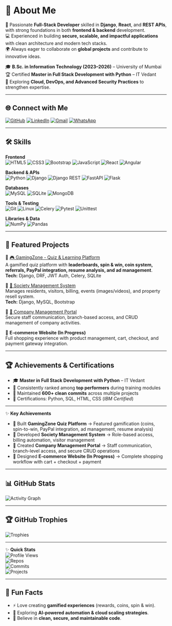 # 💫 About Me  
🚀 Passionate **Full-Stack Developer** skilled in **Django**, **React**, and **REST APIs**, with strong foundations in both **frontend & backend** development.  
💻 Experienced in building **secure, scalable, and impactful applications** with clean architecture and modern tech stacks.  
🌍 Always eager to collaborate on **global projects** and contribute to innovative ideas.  

🎓 **B.Sc. in Information Technology (2023–2026)** – University of Mumbai  
🏆 Certified **Master in Full Stack Development with Python** – IT Vedant  
🌱 Exploring **Cloud, DevOps, and Advanced Security Practices** to strengthen expertise.  

---

## 🌐 Connect with Me  
[![GitHub](https://img.shields.io/badge/GitHub-171515?style=for-the-badge&logo=github&logoColor=white)](https://github.com/sureshdulupolai) 
[![LinkedIn](https://img.shields.io/badge/LinkedIn-0077B5?style=for-the-badge&logo=linkedin&logoColor=white)](https://www.linkedin.com/in/suresh-polai/) 
[![Gmail](https://img.shields.io/badge/Gmail-D14836?style=for-the-badge&logo=gmail&logoColor=white)](mailto:sureshpolai63@gmail.com) 
[![WhatsApp](https://img.shields.io/badge/WhatsApp-25D366?style=for-the-badge&logo=whatsapp&logoColor=white)](https://wa.me/919820646838)

---

## 🛠 Skills  

**Frontend**  
![HTML5](https://img.shields.io/badge/html5-E34F26?style=for-the-badge&logo=html5&logoColor=white) 
![CSS3](https://img.shields.io/badge/css3-1572B6?style=for-the-badge&logo=css3&logoColor=white) 
![Bootstrap](https://img.shields.io/badge/bootstrap-7952B3?style=for-the-badge&logo=bootstrap&logoColor=white) 
![JavaScript](https://img.shields.io/badge/javascript-F7DF1E?style=for-the-badge&logo=javascript&logoColor=black) 
![React](https://img.shields.io/badge/react-20232A?style=for-the-badge&logo=react&logoColor=61DAFB) 
![Angular](https://img.shields.io/badge/angular-DD0031?style=for-the-badge&logo=angular&logoColor=white)  

**Backend & APIs**  
![Python](https://img.shields.io/badge/python-3776AB?style=for-the-badge&logo=python&logoColor=white) 
![Django](https://img.shields.io/badge/django-092E20?style=for-the-badge&logo=django&logoColor=white) 
![Django REST](https://img.shields.io/badge/DRF-ff1709?style=for-the-badge&logo=django&logoColor=white&labelColor=gray) 
![FastAPI](https://img.shields.io/badge/FastAPI-009688?style=for-the-badge&logo=fastapi&logoColor=white) 
![Flask](https://img.shields.io/badge/flask-000000?style=for-the-badge&logo=flask&logoColor=white)  

**Databases**  
![MySQL](https://img.shields.io/badge/mysql-4479A1?style=for-the-badge&logo=mysql&logoColor=white) 
![SQLite](https://img.shields.io/badge/sqlite-003B57?style=for-the-badge&logo=sqlite&logoColor=white) 
![MongoDB](https://img.shields.io/badge/mongodb-47A248?style=for-the-badge&logo=mongodb&logoColor=white)  

**Tools & Testing**  
![Git](https://img.shields.io/badge/git-F05033?style=for-the-badge&logo=git&logoColor=white) 
![Linux](https://img.shields.io/badge/linux-FCC624?style=for-the-badge&logo=linux&logoColor=black) 
![Celery](https://img.shields.io/badge/celery-37814A?style=for-the-badge&logo=redis&logoColor=white) 
![Pytest](https://img.shields.io/badge/pytest-0A9EDC?style=for-the-badge&logo=pytest&logoColor=white) 
![Unittest](https://img.shields.io/badge/unittest-4D4D4D?style=for-the-badge&logo=python&logoColor=white)  

**Libraries & Data**  
![NumPy](https://img.shields.io/badge/numpy-013243?style=for-the-badge&logo=numpy&logoColor=white) 
![Pandas](https://img.shields.io/badge/pandas-150458?style=for-the-badge&logo=pandas&logoColor=white)  

---

## 🚀 Featured Projects  

🔹 [🎮 GamingZone - Quiz & Learning Platform](https://gamingzones.onrender.com/)  
A gamified quiz platform with **leaderboards, spin & win, coin system, referrals, PayPal integration, resume analysis, and ad management**.  
**Tech:** Django, DRF, JWT Auth, Celery, SQLite  

🔹 [🏢 Society Management System](https://github.com/sureshdulupolai/SocietyZ)  
Manages residents, visitors, billing, events (images/videos), and property resell system.  
**Tech:** Django, MySQL, Bootstrap  

🔹 [💼 Company Management Portal](https://github.com/sureshdulupolai/Office_Project)  
Secure staff communication, branch-based access, and CRUD management of company activities.  

🔹 **E-commerce Website (In Progress)**  
Full shopping experience with product management, cart, checkout, and payment gateway integration.  

---

## 🏆 Achievements & Certifications  
- 🎓 **Master in Full Stack Development with Python** – IT Vedant  
- 📌 Consistently ranked among **top performers** during training modules  
- 🏅 Maintained **600+ clean commits** across multiple projects  
- 📜 Certifications: Python, SQL, HTML, CSS (*IBM Certified*)  

---

✨ **Key Achievements**  
- 🥇 Built **GamingZone Quiz Platform** → Featured gamification (coins, spin-to-win, PayPal integration, ad management, resume analysis)  
- 🏢 Developed **Society Management System** → Role-based access, billing automation, visitor management  
- 💼 Created **Company Management Portal** → Staff communication, branch-level access, and secure CRUD operations  
- 🛒 Designed **E-commerce Website (In Progress)** → Complete shopping workflow with cart + checkout + payment   

---

## 📊 GitHub Stats  

![Activity Graph](https://github-readme-activity-graph.vercel.app/graph?username=sureshdulupolai&theme=tokyo-night&hide_border=true)  

---

## 🏆 GitHub Trophies  
![Trophies](https://github-profile-trophy.vercel.app/?username=sureshdulupolai&theme=tokyonight&no-frame=true&no-bg=true&margin-w=5)  

---

✨ **Quick Stats**  
![Profile Views](https://komarev.com/ghpvc/?username=sureshdulupolai&style=for-the-badge&color=blue)  
![Repos](https://img.shields.io/badge/Public%20Repos-25-brightgreen?style=for-the-badge&logo=github)  
![Commits](https://img.shields.io/badge/Total%20Commits-600+-purple?style=for-the-badge&logo=git)  
![Projects](https://img.shields.io/badge/Projects-10+-orange?style=for-the-badge&logo=django)

---

## 🧩 Fun Facts  
- ⚡ Love creating **gamified experiences** (rewards, coins, spin & win).  
- 📖 Exploring **AI-powered automation & cloud scaling strategies**.  
- 🎯 Believe in **clean, secure, and maintainable code**.  
